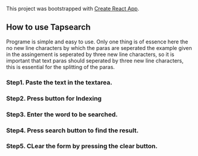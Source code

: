 This project was bootstrapped with [Create React App](https://github.com/facebook/create-react-app).

## How to use Tapsearch
Programe is simple and easy to use. Only one thing is of essence here the no new line characters by which the paras are seperated the example given in the assingement is seperated by three new line characters, so it is important that text paras should seperated by three new line characters, this is essential for the splitting of the paras.

### Step1. Paste the text in the textarea.
### Step2. Press button for Indexing
### Step3. Enter the word to be searched.
### Step4. Press search button to find the result.
### Step5. CLear the form by pressing the clear button.


